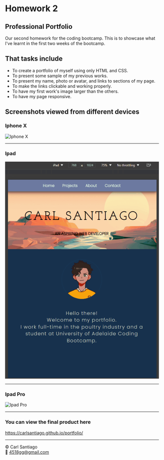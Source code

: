 # Homework 2

## Professional Portfolio

Our second homework for the coding bootcamp. This is to showcase what I've learnt in the first two weeks of the bootcamp.

## That tasks include

- To create a portfolio of myself using only HTML and CSS.
- To present some sample of my previous works.
- To present my name, photo or avatar, and links to sections of my page.
- To make the links clickable and working properly.
- To have my first work's image larger than the others.
- To have my page responsive.

## Screenshots viewed from different devices

### Iphone X

![Iphone X](./assets/images/screenshots/IphoneX.gif)

---

### Ipad

![Ipad](./assets/images/screenshots/Ipad.gif)

---

### Ipad Pro

![Ipad Pro](./assets/images/screenshots/IpadPro.gif)

---

### You can view the final product here

https://carlsantiago.github.io/portfolio/

---

© Carl Santiago\
📧 4518gg@gmail.com
